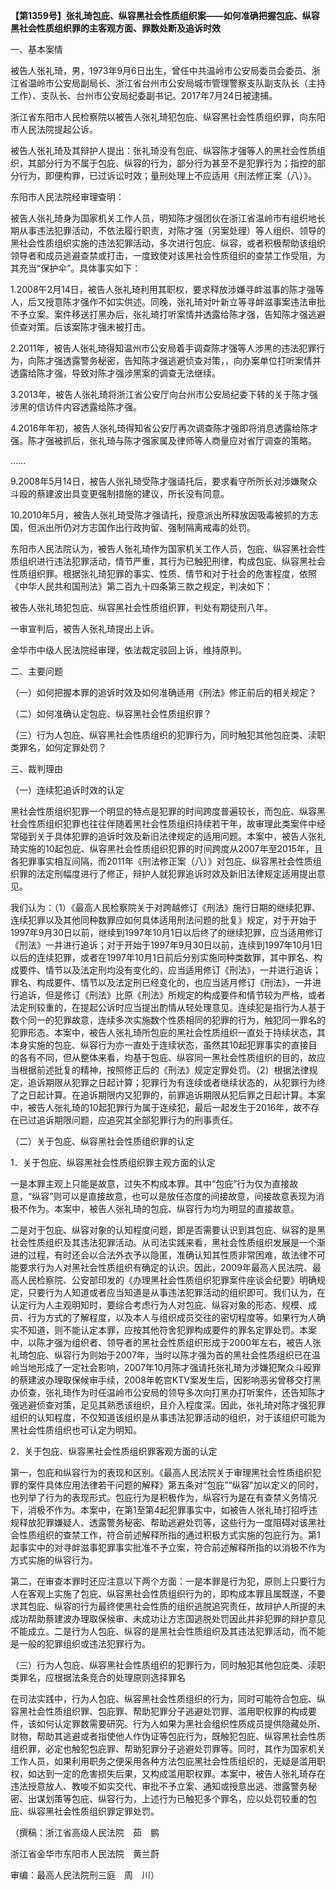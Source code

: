 **【第1359号】张礼琦包庇、纵容黑社会性质组织案——如何准确把握包庇、纵容黑社会性质组织罪的主客观方面、罪数处断及追诉时效**

一、基本案情

被告人张礼琦，男，1973年9月6日出生，曾任中共温岭市公安局委员会委员、浙江省温岭市公安局副局长、浙江省台州市公安局城市管理警察支队副支队长（主持工作）、支队长、台州市公安局纪委副书记。2017年7月24日被逮捕。

浙江省东阳市人民检察院以被告人张礼琦犯包庇、纵容黑社会性质组织罪，向东阳市人民法院提起公诉。

被告人张礼琦及其辩护人提出：张礼琦没有包庇、纵容陈才强等人的黑社会性质组织，其部分行为不属于包庇、纵容的行为，部分行为甚至不是犯罪行为；指控的部分行为，即便构罪，已过诉讼时效；量刑处理上不应适用《刑法修正案（八）》。

东阳市人民法院经审理查明：

被告人张礼琦身为国家机关工作人员，明知陈才强团伙在浙江省温岭市有组织地长期从事违法犯罪活动，不依法履行职责，对陈才强（另案处理）等人组织、领导的黑社会性质组织实施的违法犯罪活动，多次进行包庇、纵容，或者积极帮助该组织领导者和成员逃避查禁或打击，一度致使对该黑社会性质组织的查禁工作受阻，为其充当“保护伞”。具体事实如下：

1.2008午2月14日，被告人张礼琦利用其职权，要求释放涉嫌寻衅滋事的陈才强等人，后又授意陈才强作不如实供述。同晚，张礼琦对叶新立等寻衅滋事案违法审批不予立案。案件移送打黑办后，张礼琦打听案情并透露给陈才强，告知陈才强逃避侦查对策。后该案陈才强未被打击。

2.2011年，被告人张礼琦得知温州市公安局着手调查陈才强等人涉黑的违法犯罪行为，向陈才强透露警务秘密，告知陈才强逃避侦查对策，，向办案单位打听案情并透露给陈才强，导致对陈才强涉黑案的调查无法继续。

3.2013年，被告人张礼琦将浙江省公安厅向台州市公安局纪委下转的关于陈才强涉黑的信访件内容透露给陈才强。

4.2016年年初，被告人张礼琦得知省公安厅再次调查陈才强即将消息透露给陈才强。陈才强被抓后，张礼琦与陈才强家属及律师等人商量应对省厅调查的策略。

……

9.2008年5月14日，被告人张礼琦受陈才强请托后，要求看守所所长对涉嫌聚众斗殴的蔡建波出具变更强制措施的建议，所长没有同意。

10.2010年5月，被告人张礼琦受陈才强请托，授意派出所释放因吸毒被抓的方志国，但派出所仍对方志国作出行政拘留、强制隔离戒毒的处罚。

东阳市人民法院认为，被告人张礼琦作为国家机关工作人员，包庇、纵容黑社会性质组织进行违法犯罪活动，情节严重，其行为已触犯刑律，构成包庇、纵容黑社会性质组织罪。根据张礼琦犯罪的事实、性质、情节和对于社会的危害程度，依照《中华人民共和国刑法》第二百九十四条第三款之规定，判决如下：

被告人张礼琦犯包庇、纵容黑社会性质组织罪，判处有期徒刑八年。

一审宣判后，被告人张礼琦提出上诉。

金华市中级人民法院经审理，依法裁定驳回上诉，维持原判。

二、主要问题

（一）如何把握本罪的追诉时效及如何准确适用《刑法》修正前后的相关规定？

（二）如何准确认定包庇、纵容黑社会性质组织罪？

（三）行为人包庇、纵容黑社会性质组织的犯罪行为，同时触犯其他包庇类、渎职类罪名，如何定罪处罚？

三、裁判理由

（一）连续犯追诉时效的认定

黑社会性质组织犯罪一个明显的特点是犯罪的时间跨度普遍较长，而包庇、纵容黑社会性质组织犯罪也往往伴随着黑社会性质组织持续若干年，故审理此类案件中经常碰到关于具体犯罪的追诉时效及新旧法律规定的适用问题。本案中，被告人张礼琦实施的10起包庇、纵容黑社会性质组织犯罪的时间跨度从2007年至2015年，且各犯罪事实相互间隔，而2011年《刑法修正案（八）》对包庇、纵容黑社会性质组织罪的法定刑幅度进行了修正，辩护人就犯罪追诉时效及新旧法律规定适用提出意见。

我们认为：（1）《最高人民检察院关于对跨越修订《刑法》施行日期的继续犯罪、连续犯罪以及其他同种数罪应如何具体适用刑法问题的批复》规定，对于开始于1997年9月30日以前，继续到1997年10月1日以后终了的继续犯罪，应当适用修订《刑法》一并进行追诉；对于开始于1997年9月30日以前，连续到1997年10月1日以后的连续犯罪，或者在1997年10月1日前后分别实施同种类数罪，其中罪名、构成要件、情节以及法定刑均没有变化的，应当适用修订《刑法》，一并进行追诉；罪名、构成要件、情节以及法定刑已经变化的，也应当适月修订《刑法》，一并进行追诉，但是修订《刑法》比原《刑法》所规定的构成要件和情节较为严格，或者法定刑较重的，在提起公诉时应当提出酌情从轻处理意见。连续犯是指行为人基于数个同一的犯罪故意，连续多次实施数个性质相同的犯罪的行为，触犯同一罪名的犯罪形态。本案中，被告人张礼琦所包庇的黑社会性质组织一直处于持续状态，其本身实施的包庇、纵容行为亦一直处于连续状态，虽然其10起犯罪事实的直接目的各有不同，但从整体来看，均基于包庇、纵容同一黑社会性质组织的目的，故应当根据前述批复的精神，按照修正后的《刑法》规定定罪处罚。（2）根据法律规定，追诉期限从犯罪之日起计算；犯罪行为有连续或者继续状态的，从犯罪行为终了之日起计算。在追诉期限内又犯罪的，前罪追诉期限从犯后罪之日起计算。本案中，被告人张礼琦的10起犯罪行为属于连续犯，最后一起发生于2016年，故不存在已过追诉期限问题，应追究其全部犯罪行为的刑事责任。

（二）关于包庇、纵容黑社会性质组织罪的认定

1．关于包庇、纵容黑社会性质组织罪主观方面的认定

一是本罪主观上只能是故意，过失不构成本罪。其中“包庇”行为仅为直接故意，“纵容”则可以是直接故意，也可以是放任态度的间接故意，间接故意表现为消极不作为。本案中，被告人张礼琦的包庇、纵容行为均为明显的直接故意。

二是对于包庇、纵容对象的认知程度问题，即是否需要认识到其包庇、纵容的是黑社会性质组织及其违法犯罪活动。从司法实践来看，黑社会性质组织发展是一个渐进的过程，有时还会以合法外衣予以隐匿，准确认知其性质非常困难，故法律不可能要求行为人对黑社会性质组织有确定的认识。因此，2009年最高人民法院、最高人民检察院、公安部印发的《办理黑社会性质组织犯罪案件座谈会纪要》明确规定，只要行为人知道或者应当知道是从事违法犯罪活动的组织即可。我们认为，在认定行为人主观明知时，要综合考虑行为人对包庇、纵容对象的形态、规模、成员、行为方式的了解程度，以及本人与组织成员交往的密切程度等。如果行为人确实不知道，则不能认定本罪，应按其他符舍犯罪构成要件的罪名定罪处罚。本案中，以陈才强为组织者、领导者的黑社会性质组织形成于2000年左右，被告人张礼琦包庇、纵容行为则始于2007年，当时以陈才强为首的黑社会性质组织已在温岭当地形成了一定社会影响，2007年10月陈才强请托张礼琦为涉嫌犯聚众斗殴罪的蔡建波办理取保候审手续，2008年乾宫KTV案发生后，因影响恶劣曾移交打黑办侦查，张礼琦作为时任温岭市公安局的领导多次向打黑办打听案件，还告知陈才强逃避侦查对策，足见其熟悉该组织，且介入程度深。因此，张礼琦对陈才强犯罪组织的认知程度，不仅知道该组织是从事违法犯罪活动的组织，对于该组织可能为黑社会性质组织也可认定为明知。

2．关于包庇、纵容黑社会性质组织罪客观方面的认定

第一，包庇和纵容行为的表现和区别。《最高人民法院关于审理黑社会性质组织犯罪的案件具体应用法律若干问题的解释》第五条对“包庇”“纵容”加以定义的同时，也列举了行为的表现形式。包庇行为是积极作为，纵容行为是在有查禁义务情况下，消极不作为。本案中，在第1至第4起犯罪事实中，如被告人张礼琦打招呼违规释放犯罪嫌疑人、透露警务秘密、帮助逃避处罚等，这些行为一度阻碍对该黑社会性质组织的查禁工作，符合前述解释所指的通过积极方式实施的包庇行为。第1起事实中的对寻衅滋事犯罪事实批准不予立案，符合前述解释所指的以消极不作为方式实施的纵容行为。

第二，在审查本罪时还应注意以下两个方面：一是本罪是行为犯，原则上只要行为人在客观上实施了包庇、纵容黑社会性质组织行为的，即构成本罪且属既遂，不要求其包庇、纵容的行为最终使黑社会性质的组织逃脱追究责任，故辩护人所提的未成功帮助蔡建波办理取保候审、未成功让方志国逃脱处罚因此并非犯罪的辩护意见不能成立。二是行为人包庇、纵容的是黑社会性质组织及其违法犯罪活动，而不能是一般的犯罪组织或违法犯罪行为。

（三）行为人包庇、纵容黑社会性质组织的犯罪行为，同时触犯其他包庇类、渎职类罪名，应根据法条竞合的处理原则选择罪名

在司法实践中，行为人包庇、纵容黑社会性质组织的行为，同时可能符合包庇、纵容黑社会性质组织罪、包庇罪、帮助犯罪分子逃避处罚罪、滥用职权罪的构成要件，该如何认定罪数需要研究。行为人如果为黑社会组织性质成员提供隐藏处所、财物，帮助其逃避或者指使他人作伪证等包庇行为，既触犯包庇、纵容黑社会性质组织罪，必定也触犯包庇罪、帮助犯罪分子逃避处罚罪等。同时，其作为国家机关工作人员，如果利用职务之便采用各种方法包庇黑社会性质组织的，无疑是滥用职权，如达到一定的危害损失后果，又构成滥用职权罪。本案中，被告人张礼琦存在违法授意放人、教唆不如实交代、审批不予立案、通知或授意出逃、泄露警务秘密、出谋划策等包庇、纵容行为，上述行为已触犯多个罪名，应以处罚较重的包庇、纵容黑社会性质组织罪定罪处罚。

（撰稿：浙江省高级人民法院　茹　鹏

浙江省金华市东阳市人民法院　黄兰蔚

审编：最高人民法院刑三庭　周　川）